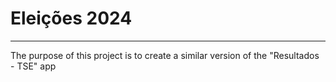 # Eleições 2024

---

The purpose of this project is to create a similar version of the "Resultados - TSE" app